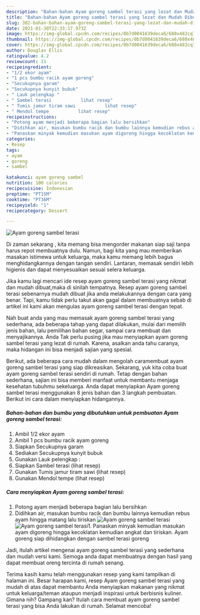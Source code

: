 ```yaml
---
description: "Bahan-bahan Ayam goreng sambel terasi yang lezat dan Mudah Dibuat"
title: "Bahan-bahan Ayam goreng sambel terasi yang lezat dan Mudah Dibuat"
slug: 302-bahan-bahan-ayam-goreng-sambel-terasi-yang-lezat-dan-mudah-dibuat
date: 2021-01-30T22:33:17.973Z
image: https://img-global.cpcdn.com/recipes/0b7d0041639deca6/680x482cq70/ayam-goreng-sambel-terasi-foto-resep-utama.jpg
thumbnail: https://img-global.cpcdn.com/recipes/0b7d0041639deca6/680x482cq70/ayam-goreng-sambel-terasi-foto-resep-utama.jpg
cover: https://img-global.cpcdn.com/recipes/0b7d0041639deca6/680x482cq70/ayam-goreng-sambel-terasi-foto-resep-utama.jpg
author: Douglas Ellis
ratingvalue: 4.2
reviewcount: 11
recipeingredient:
- "1/2 ekor ayam"
- "1 pcs bumbu racik ayam goreng"
- "Secukupnya garam"
- "Secukupnya kunyit bubuk"
- " Lauk pelengkap "
- " Sambel terasi           lihat resep"
- " Tumis jamur tiram sawi           lihat resep"
- " Mendol tempe           lihat resep"
recipeinstructions:
- "Potong ayam menjadi beberapa bagian lalu bersihkan"
- "Didihkan air, masukan bumbu racik dan bumbu lainnya kemudian rebus ayam hingga matang lalu tiriskan"
- "Panaskan minyak kemudian masukan ayam digoreng hingga kecoklatan kemudian angkat dan tiriskan. Ayam goreng siap dihidangkan dengan sambel terasi goreng"
categories:
- Resep
tags:
- ayam
- goreng
- sambel

katakunci: ayam goreng sambel 
nutrition: 100 calories
recipecuisine: Indonesian
preptime: "PT15M"
cooktime: "PT36M"
recipeyield: "1"
recipecategory: Dessert

---
```



![Ayam goreng sambel terasi](https://img-global.cpcdn.com/recipes/0b7d0041639deca6/680x482cq70/ayam-goreng-sambel-terasi-foto-resep-utama.jpg)

Di zaman  sekarang , kita memang bisa mengorder makanan siap saji tanpa harus repot membuatnya dulu. Namun, bagi kita yang mau memberikan masakan istimewa untuk keluarga, maka kamu memang lebih bagus menghidangkannya dengan tangan sendiri. Lantaran, memasak sendiri lebih higienis dan dapat menyesuaikan sesuai selera keluarga.

Jika kamu lagi mencari ide resep ayam goreng sambel terasi yang nikmat dan mudah dibuat,maka di sinilah tempatnya. Resep ayam goreng sambel terasi  sebenarnya mudah dibuat jika anda melakukannya dengan cara yang benar. Tapi, kamu tidak perlu takut akan gagal dalam membuatnya 
sebab di artikel ini kami akan mengulas ayam goreng sambel terasi dengan tepat.  



Nah buat anda yang mau memasak ayam goreng sambel terasi yang sederhana, ada beberapa tahap yang dapat dilakukan, mulai dari memilih jenis bahan, lalu pemilihan bahan segar, sampai cara membuat dan menyajikannya. Anda Tak perlu pusing jika mau menyiapkan ayam goreng sambel terasi yang lezat di rumah. Karena, asalkan anda  tahu caranya, maka hidangan ini bisa menjadi sajian yang spesial.

Berikut, ada beberapa cara mudah dalam mengolah caramembuat ayam goreng sambel terasi yang siap dikreasikan. Sekarang, yuk kita coba buat ayam goreng sambel terasi sendiri di rumah. Tetap dengan bahan sederhana, sajian ini bisa memberi manfaat untuk membantu menjaga kesehatan tubuhmu sekeluarga. Anda dapat menyiapkan Ayam goreng sambel terasi menggunakan 8 jenis bahan dan 3 langkah pembuatan. Berikut ini cara dalam menyiapkan hidangannya.

<!--inarticleads1-->

##### Bahan-bahan dan bumbu yang dibutuhkan untuk pembuatan Ayam goreng sambel terasi:

1. Ambil 1/2 ekor ayam
1. Ambil 1 pcs bumbu racik ayam goreng
1. Siapkan Secukupnya garam
1. Sediakan Secukupnya kunyit bubuk
1. Gunakan  Lauk pelengkap :
1. Siapkan  Sambel terasi           (lihat resep)
1. Gunakan  Tumis jamur tiram sawi           (lihat resep)
1. Gunakan  Mendol tempe           (lihat resep)




<!--inarticleads2-->

##### Cara menyiapkan Ayam goreng sambel terasi:

1. Potong ayam menjadi beberapa bagian lalu bersihkan
1. Didihkan air, masukan bumbu racik dan bumbu lainnya kemudian rebus ayam hingga matang lalu tiriskan
<img src="https://img-global.cpcdn.com/steps/e04dc110146744b5/160x128cq70/ayam-goreng-sambel-terasi-langkah-memasak-2-foto.jpg" alt="Ayam goreng sambel terasi"><img src="https://img-global.cpcdn.com/steps/d857cd4843f0ebab/160x128cq70/ayam-goreng-sambel-terasi-langkah-memasak-2-foto.jpg" alt="Ayam goreng sambel terasi">1. Panaskan minyak kemudian masukan ayam digoreng hingga kecoklatan kemudian angkat dan tiriskan. Ayam goreng siap dihidangkan dengan sambel terasi goreng




Jadi, itulah artikel mengenai  ayam goreng sambel terasi  yang sederhana dan mudah versi kami. Semoga anda dapat membuatnya dengan hasil yang dapat membuat oreng tercinta di rumah senang. 

Terima kasih kamu telah menggunakan resep yang kami tampilkan di halaman ini. Besar harapan kami, resep  Ayam goreng sambel terasi yang mudah di atas dapat membantu Anda menyiapkan makanan yang nikmat untuk keluarga/teman ataupun menjadi inspirasi untuk berbisnis kuliner. Gimana nih? Gampang kan? Itulah cara membuat ayam goreng sambel terasi yang bisa Anda lakukan di rumah. Selamat mencoba!

